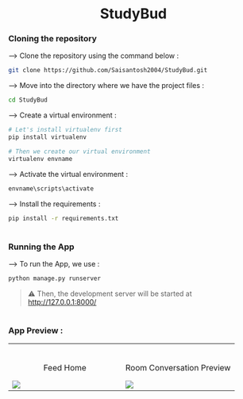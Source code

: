 <div align="center">

# StudyBud
</div>

### Cloning the repository

--> Clone the repository using the command below :
```bash
git clone https://github.com/Saisantosh2004/StudyBud.git

```

--> Move into the directory where we have the project files : 
```bash
cd StudyBud

```

--> Create a virtual environment :
```bash
# Let's install virtualenv first
pip install virtualenv

# Then we create our virtual environment
virtualenv envname

```

--> Activate the virtual environment :
```bash
envname\scripts\activate

```

--> Install the requirements :
```bash
pip install -r requirements.txt

```

#

### Running the App

--> To run the App, we use :
```bash
python manage.py runserver

```

> ⚠ Then, the development server will be started at http://127.0.0.1:8000/

#

### App Preview :

<table width="100%"> 
<tr>
<td width="50%">      
&nbsp; 
<br>
<p align="center">
  Feed Home
</p>
<img src="https://github.com/Saisantosh2004/StudyBud/assets/101855845/e45fc726-c19b-4808-80e8-057381e52a4a">
</td> 
<td width="50%">
<br>
<p align="center">

  Room Conversation Preview

</p>
<img src="https://github.com/Saisantosh2004/StudyBud/assets/101855845/9e3d1a93-7f69-43dd-92e7-e495a74746db">  
</td>
</table>

